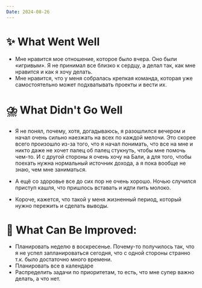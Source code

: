 ```yaml
---
Date: 2024-08-26
---
```


# **✨ What Went Well**
- Мне нравится мое отношение, которое было вчера. Оно были «игривым». Я не принимал все близко к сердцу, а делал так, как мне нравится и как я хочу делать. 
- Мне нравится, что у меня собралась крепкая команда, которая уже самостоятельно может подхватывать проекты и вести их.



#  **⛈️ What Didn't Go Well**

- Я не понял, почему, хотя, догадываюсь, я разошлился вечером и начал очень сильно наезжать на всех по каждой мелочи. Это скорее всего произошло из-за того, что я начал понимать, что все на мне и никто даже не хочет палец об палец стукнуть, чтобы мне помочь чем-то. И с другой стороны я очень хочу на Бали, а для того, чтобы поехать нужна нормальный источник дохода, а я пока вообще не знаю, чем мне заниматься. 
- А ещё со здоровье все до сих пор не очень хорошо. Ночью случился приступ кашля, что пришлось вставать и идти пить молоко. 

- Короче, кажется, что такой у меня жизненный период, который нужно пережить и сделать выводы. 



# **💫 What Can Be Improved**:

- Планировать неделю в воскресенье. Почему-то получилось так, что я не успел запланироваться сегодня, что с одной стороны странно т.к. было достаточно много времени. 
- Планировать все в календаре 
- Распределить задачи по приоритетам, то есть, что мне супер важно делать, а что нет. 